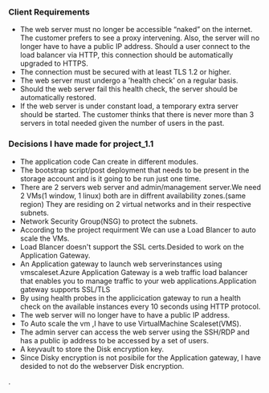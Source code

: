 ### Client Requirements

- The web server must no longer be accessible “naked” on the internet. The customer prefers to see a proxy intervening. Also, the server will no longer have to have a public IP address.
Should a user connect to the load balancer via HTTP, this connection should be automatically upgraded to HTTPS.
- The connection must be secured with at least TLS 1.2 or higher.
- The web server must undergo a 'health check' on a regular basis.
- Should the web server fail this health check, the server should be automatically restored.
- If the web server is under constant load, a temporary extra server should be started. The customer thinks that there is never more than 3 servers in total needed given the number of users in the past.



### Decisions I have made for project_1.1

- The application code Can create in different modules.
- The bootstrap script/post deployment that needs to be present in the storage account and is it going to be run just one time.
- There are 2 servers web server and admin/management server.We need 2 VMs(1 window, 1 linux) both are in diffrent availability zones.(same region) They are residing on 2 virtual networks and in their respective subnets.
- Network Security Group(NSG) to protect the subnets.
- According to the project requirment We can use a Load Blancer to auto scale the VMs.
- Load Blancer doesn't support the SSL certs.Desided to work on the Application Gateway.
- An Application gateway to launch web serverinstances using vmscaleset.Azure Application Gateway is a web traffic load balancer that enables you to manage traffic to your web applications.Application gateway supports SSL/TLS 
- By using health probes in the applicication gateway to run a health check on the available instances every 10 seconds using HTTP protocol.
- The web server will no longer have to have a public IP address.
- To Auto scale the vm ,I have to use VirtualMachine Scaleset(VMS).
- The admin server can access the web server using the SSH/RDP and has a public ip address to be accessed by a set of users.
- A keyvault to store the Disk encryption key.
- Since Disky encryption is not posibile for the Application gateway, I have desided to not do the webserver Disk encryption.


.

